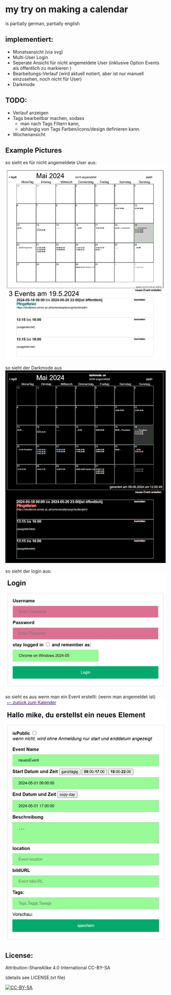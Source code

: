 # my try on making a calendar

is partially german, partially english

## implementiert: 
- Monatsansicht (via svg)
- Multi-User Login
- Seperate Ansicht für nicht angemeldete User (inklusive Option Events als öffentlich zu markieren )
- Bearbeitungs-Verlauf (wird aktuell notiert, aber ist nur manuell einzusehen, noch nicht für User)
- Darkmode

## TODO: 
- Verlauf anzeigen
- Tags bearbeitbar machen, sodass 
	+ man nach Tags Filtern kann, 
	+ abhängig von Tags Farben/icons/design definieren kann.
- Wochenansicht

## Example Pictures

so sieht es für nicht angemeldete User aus:
![Screenshot vom Kalender ohne angemeldet zu sein](/assetsForGit/exampleViewForNotLoggedInUsers.png)

so sieht der Darkmode aus
![Screenshot vom Kalender mit Darkmode ohne angemeldet zu sein](/assetsForGit/darkmode.png)

so sieht der login aus:
![Screenshot vom Kalender ohne angemeldet zu sein](/assetsForGit/login.png)

so sieht es aus wenn man ein Event erstellt: (wenn man angemeldet ist)
![Screenshot vom Kalender ohne angemeldet zu sein](/assetsForGit/editEvent.png)



## License: 
Attribution-ShareAlike 4.0 International CC-BY-SA 

(details see LICENSE.txt file)

[![CC-BY-SA](https://i.creativecommons.org/l/by-sa/4.0/88x31.png)](#license)


